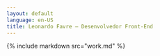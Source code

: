 ```yaml
---
layout: default
language: en-US
title: Leonardo Favre – Desenvolvedor Front-End
---
```


{% include markdown src="work.md" %}
